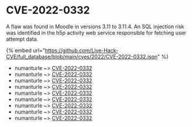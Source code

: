 # CVE-2022-0332

A flaw was found in Moodle in versions 3.11 to 3.11.4. An SQL injection risk was identified in the h5p activity web service responsible for fetching user attempt data.

{% embed url="https://github.com/Live-Hack-CVE/full_database/blob/main/cves/2022/CVE-2022-0332.json" %}


* numanturle ~> [CVE-2022-0332](https://www.alice-snow.ru/2022/database/cve-2022-0332/cve-2022-0332-numanturle)
* numanturle ~> [CVE-2022-0332](https://www.alice-snow.ru/2022/database/cve-2022-0332/cve-2022-0332-numanturle)
* numanturle ~> [CVE-2022-0332](https://www.alice-snow.ru/2022/database/cve-2022-0332/cve-2022-0332-numanturle)
* numanturle ~> [CVE-2022-0332](https://www.alice-snow.ru/2022/database/cve-2022-0332/cve-2022-0332-numanturle)
* numanturle ~> [CVE-2022-0332](https://www.alice-snow.ru/2022/database/cve-2022-0332/cve-2022-0332-numanturle)
* numanturle ~> [CVE-2022-0332](https://www.alice-snow.ru/2022/database/cve-2022-0332/cve-2022-0332-numanturle)
* numanturle ~> [CVE-2022-0332](https://www.alice-snow.ru/2022/database/cve-2022-0332/cve-2022-0332-numanturle)
* numanturle ~> [CVE-2022-0332](https://www.alice-snow.ru/2022/database/cve-2022-0332/cve-2022-0332-numanturle)
* numanturle ~> [CVE-2022-0332](https://www.alice-snow.ru/2022/database/cve-2022-0332/cve-2022-0332-numanturle)